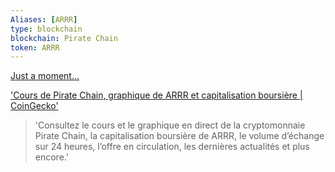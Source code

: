 ```yaml
---
Aliases: [ARRR]
type: blockchain
blockchain: Pirate Chain
token: ARRR
---
```


[Just a moment...](https://pirate.black)

['Cours de Pirate Chain, graphique de ARRR et capitalisation boursière | CoinGecko']('https://www.coingecko.com/fr/pi%C3%A8ces/pirate-chain')
> 'Consultez le cours et le graphique en direct de la cryptomonnaie Pirate Chain, la capitalisation boursière de ARRR, le volume d’échange sur 24 heures, l’offre en circulation, les dernières actualités et plus encore.'

